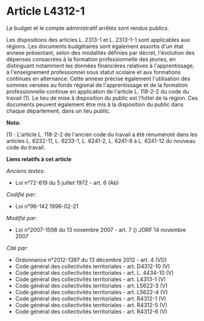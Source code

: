 # Article L4312-1

Le budget et le compte administratif arrêtés sont rendus publics. 

Les dispositions des articles L. 2313-1 et L. 2313-1-1 sont applicables aux régions. Les documents budgétaires sont également
assortis d'un état annexe présentant, selon des modalités définies par décret, l'évolution des dépenses consacrées à la
formation professionnelle des jeunes, en distinguant notamment les données financières relatives à l'apprentissage, à
l'enseignement professionnel sous statut scolaire et aux formations continues en alternance. Cette annexe précise également
l'utilisation des sommes versées au fonds régional de l'apprentissage et de la formation professionnelle continue en
application de l'article L. 118-2-2 du code du travail (1). Le lieu de mise à disposition du public est l'hôtel de la région.
Ces documents peuvent également être mis à la disposition du public dans chaque département, dans un lieu public.

**Nota:**

(1) :   L'article L. 118-2-2 de l'ancien code du travail a été renuméroté dans les articles L. 6232-11, L. 6233-1, L. 6241-2,
L. 6241-8 à L. 6241-12 du nouveau code du travail.

**Liens relatifs à cet article**

_Anciens textes_:

  - Loi n°72-619 du 5 juillet 1972 - art. 6 (Ab)

_Codifié par_:

  - Loi n°96-142 1996-02-21

_Modifié par_:

  - Loi n°2007-1598 du 13 novembre 2007 - art. 7 () JORF 14 novembre 2007

_Cité par_:

  - Ordonnance n°2012-1397 du 13 décembre 2012 - art. 4 (VD)
  - Code général des collectivités territoriales - art. D4312-10 (V)
  - Code général des collectivités territoriales - art. L. 4434-10 (V)
  - Code général des collectivités territoriales - art. L4313-1 (V)
  - Code général des collectivités territoriales - art. L5622-3 (V)
  - Code général des collectivités territoriales - art. L5622-4 (V)
  - Code général des collectivités territoriales - art. R4312-1 (V)
  - Code général des collectivités territoriales - art. R4312-5 (V)
  - Code général des collectivités territoriales - art. R4312-6 (V)

